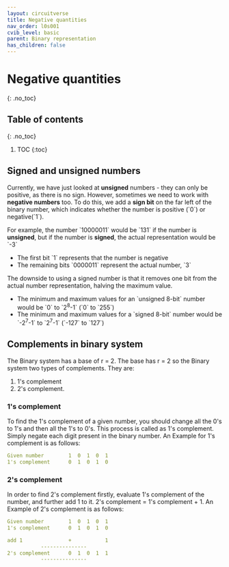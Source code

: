 ```yaml
---
layout: circuitverse
title: Negative quantities
nav_order: l0s001
cvib_level: basic
parent: Binary representation
has_children: false
---
```



# Negative quantities
{: .no_toc}


## Table of contents
{: .no_toc}

1. TOC
{:toc}


## Signed and unsigned numbers

Currently, we have just looked at **unsigned** numbers - they can only be positive, as there is no sign. However, sometimes we need to work with **negative numbers** too. To do this, we add a **sign bit** on the far left of the binary number, which indicates whether the number is positive (\`0\`) or negative(\`1\`).

For example, the number \`10000011\` would be \`131\` if the number is **unsigned**, but if the number is **signed**, the actual representation would be \`-3\`

-   The first bit \`1\` represents that the number is negative
-   The remaining bits \`0000011\` represent the actual number, \`3\`

The downside to using a signed number is that it removes one bit from the actual number representation, halving the maximum value.

-   The minimum and maximum values for an \`unsigned 8-bit\` number would be \`0\` to \`2<sup>8</sup>-1\` (\`0\` to \`255\`)
-   The minimum and maximum values for a \`signed 8-bit\` number would be \`-2<sup>7</sup>-1\` to \`2<sup>7</sup>-1\` (\`-127\` to \`127\`)


## Complements in binary system

The Binary system has a base of r = 2. The base has r = 2 so the Binary system two types of complements. They are:

1.  1's complement
2.  2's complement.


### 1's complement

To find the 1's complement of a given number, you should change all the 0's to 1's and then all the 1's to 0's. This process is called as 1's complement. Simply negate each digit present in the binary number. An Example for 1's complement is as follows:

```yaml
Given number        1  0  1  0  1
1's complement      0  1  0  1  0
```


### 2's complement

In order to find 2's complement firstly, evaluate 1's complement of the number, and further add 1 to it. 2's complement = 1's complement + 1. An Example of 2's complement is as follows:

```yaml
Given number        1  0  1  0  1
1's complement      0  1  0  1  0

add 1               +           1
		   ---------------
2's complement      0  1  0  1  1
		   ---------------
```
